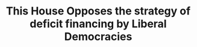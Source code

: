 ---
title: "This House Opposes the strategy of deficit financing by Liberal Democracies"
infoslide: "Deficit financing is a deliberate voluntary strategy used by governments to finance their budget deficits or shortfalls in revenue by borrowing money rather than reducing expenditures or increasing taxes, in order to achieve specific economic and social objectives."
round: "Semis"
weight: 12
videos: ['ZEn_RGIUKaQ']
tags: ['Economics', 'Politics', 'Social Policy']
layout: "motion"
categories: ["motions"]
---